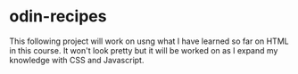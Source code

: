 # odin-recipes
This following project will work on usng what I have learned so far on HTML in this course. It won't look pretty but it will be worked on as I expand my knowledge with CSS and Javascript.
